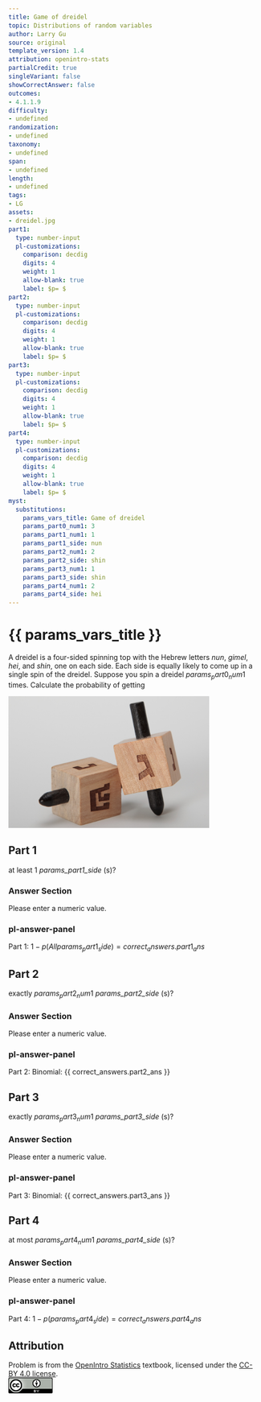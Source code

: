 ```yaml
---
title: Game of dreidel
topic: Distributions of random variables
author: Larry Gu
source: original
template_version: 1.4
attribution: openintro-stats
partialCredit: true
singleVariant: false
showCorrectAnswer: false
outcomes:
- 4.1.1.9
difficulty:
- undefined
randomization:
- undefined
taxonomy:
- undefined
span:
- undefined
length:
- undefined
tags:
- LG
assets:
- dreidel.jpg
part1:
  type: number-input
  pl-customizations:
    comparison: decdig
    digits: 4
    weight: 1
    allow-blank: true
    label: $p= $
part2:
  type: number-input
  pl-customizations:
    comparison: decdig
    digits: 4
    weight: 1
    allow-blank: true
    label: $p= $
part3:
  type: number-input
  pl-customizations:
    comparison: decdig
    digits: 4
    weight: 1
    allow-blank: true
    label: $p= $
part4:
  type: number-input
  pl-customizations:
    comparison: decdig
    digits: 4
    weight: 1
    allow-blank: true
    label: $p= $
myst:
  substitutions:
    params_vars_title: Game of dreidel
    params_part0_num1: 3
    params_part1_num1: 1
    params_part1_side: nun
    params_part2_num1: 2
    params_part2_side: shin
    params_part3_num1: 1
    params_part3_side: shin
    params_part4_num1: 2
    params_part4_side: hei
---
```

# {{ params_vars_title }}
A dreidel is a four-sided spinning top with the Hebrew letters $\textit{nun}$, $\textit{gimel}$, $\textit{hei}$, and $\textit{shin}$, one on each side. Each side is equally likely to come up in a single spin of the dreidel. Suppose you spin a dreidel ${{ params_part0_num1 }}$ times. Calculate the probability of getting

<img src="dreidel.jpg" width=400>

## Part 1

at least $1$ $\textit{ {{params_part1_side}} }$(s)?

### Answer Section

Please enter a numeric value.

### pl-answer-panel

Part 1: $1- p(All {{params_part1_side}} ) = {{correct_answers.part1_ans}}$

## Part 2

exactly ${{ params_part2_num1 }}$ $\textit{ {{params_part2_side}} }$(s)?

### Answer Section

Please enter a numeric value.

### pl-answer-panel

Part 2: Binomial: {{ correct_answers.part2_ans }}

## Part 3

exactly ${{ params_part3_num1 }}$ $\textit{ {{params_part3_side}} }$(s)?

### Answer Section

Please enter a numeric value.

### pl-answer-panel

Part 3: Binomial: {{ correct_answers.part3_ans }}

## Part 4

at most ${{ params_part4_num1 }}$ $\textit{ {{params_part4_side}} }$(s)?

### Answer Section

Please enter a numeric value.

### pl-answer-panel

Part 4: $1- p( {{params_part4_side}} )= {{ correct_answers.part4_ans }}$

## Attribution

Problem is from the [OpenIntro Statistics](https://openintro.org/book/os/) textbook, licensed under the [CC-BY 4.0 license](https://creativecommons.org/licenses/by/4.0/).<br>![Image representing the Creative Commons 4.0 BY license.](https://raw.githubusercontent.com/firasm/bits/master/by.png)